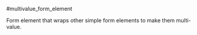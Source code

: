 #multivalue_form_element

Form element that wraps other simple form elements to make them multi-value.
